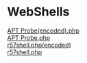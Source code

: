 # WebShells
<a href="https://github.com/Logic-01001010/WebShells/blob/main/APT%20Probe(encoded).php">APT Probe(encoded).php</a>
<br/>
<a href="https://github.com/Logic-01001010/WebShells/blob/main/APT%20Probe.php">APT Probe.php</a>
<br/>
<a href="https://github.com/Logic-01001010/WebShells/blob/main/r57shell(encoded).php">r57shell.php(encoded)</a>
<br/>
<a href="https://github.com/Logic-01001010/WebShells/blob/main/r57shell.php">r57shell.php</a>
<br/>
